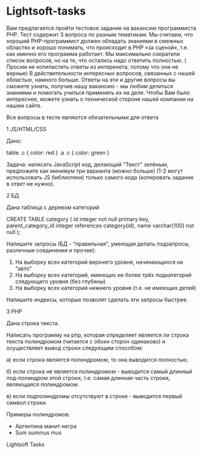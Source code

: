 # Lightsoft-tasks

Вам предлагается пройти тестовое задание на вакансию программиста PHP.
Тест содержит 3 вопроса по разным тематикам. Мы считаем, что хороший PHP-программист должен обладать знаниями в смежных областях и хорошо понимать, что происходит в PHP «за сценой», т.е. как именно его программа работает.
Мы максимально сократили список вопросов, но на те, что остались надо ответить полностью.  ( Просим не копипастить ответы из интеренета, потому что они не верные)
В действительности интересных вопросов, связанных с нашей областью, намного больше. Ответы на эти и другие вопросы вы сможете узнать, получив нашу вакансию - мы любим делиться знаниями и помогать учиться применять их на деле.
Чтобы Вам было интереснее, можете узнать о технической стороне нашей компании на нашем сайте.

Все вопросы в тесте являются обязательными для ответа

1 JS/HTML/CSS

Дано:

table .c { color: red }
.a .c { color: green }


<!-- Код:
<table id=”t”>
    <tr>
        <td class=”c”>Текст</td>
    </tr>
</table> 
-->

Задача: написать JavaScript код, делающий “Текст” зелёным, предложите как минимум три варианта (можно больше) (1-2 могут использовать JS библиотеки) только самого кода (копировать задание в ответ не нужно). 

2 БД

Дана таблица с деревом категорий

CREATE TABLE category (
    id integer not null primary key,
    parent_category_id integer references category(id),
    name varchar(100) not null
);

Напишите запросы (БД - “правильная”, умеющая делать подзапросы, различные соединения и прочее):
1. На выборку всех категорий верхнего уровня, начинающихся на “авто”
2. На выборку всех категорий, имеющих не более трёх подкатегорий следующего уровня (без глубины)
3. На выборку всех категорий нижнего уровня (т.е. не имеющих детей)

Напишите индексы, которые позволят сделать эти запросы быстрее. 

3 PHP

Дана строка текста.

Написать программу на php, которая определяет является ли строка текста полиндромом (читается с обоих сторон одинаково) и осуществляет вывод строки следующим способом:

а) если строка является полиндромом, то она выводится полностью.

б) если строка не является полиндромом - выводится самый длинный под-полиндром этой строки, т.е. самая длинная часть строки, являющаяся полиндромом.

в) если подполиндромы отсутствуют в строке - выводится первый символ строки.

Примеры полиндромов:
- Аргентина манит негра
- Sum summus mus 

Lightsoft Tasks
